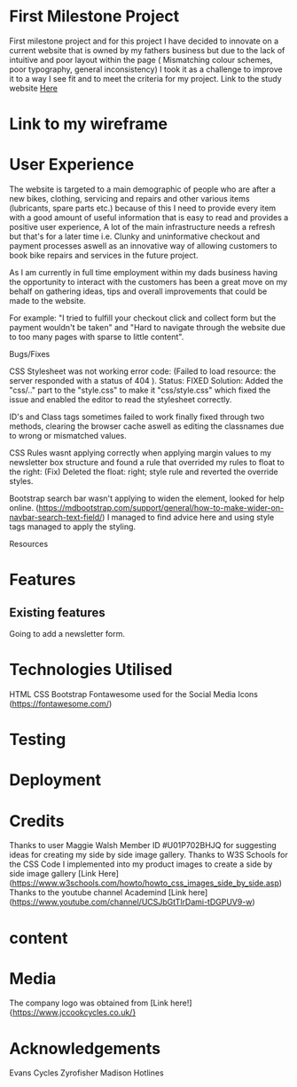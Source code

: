  # First Milestone Project

First milestone project and for this project I have decided to innovate on a current website that is owned by my fathers business
but due to the lack of intuitive and poor layout within the page ( Mismatching colour schemes, poor typography, general inconsistency) I took it as a challenge to improve
it to a way I see fit and to meet the criteria for my project. Link to the study website [Here](https://www.jccookcycles.co.uk/)

# Link to my wireframe 

# User Experience

The website is targeted to a main demographic of people who are after a new bikes, clothing, servicing and repairs and other various items (lubricants, spare parts etc.) because
of this I need to provide every item with a good amount of useful information that is easy to read and provides a positive user experience, A lot of the main infrastructure needs
a refresh but that's for a later time i.e. Clunky and uninformative checkout and payment processes aswell as an innovative way of allowing customers to book bike repairs and services in the future project.

As I am currently in full time employment within my dads business having the opportunity to interact with the customers has been a great move on my behalf on gathering ideas, tips and
overall improvements that could be made to the website. 

For example: "I tried to fulfill your checkout click and collect form but the payment wouldn't be taken"
 and "Hard to navigate through the website due to too many pages with sparse to little content".


Bugs/Fixes

CSS Stylesheet was not working error code: (Failed to load resource: the server responded with a status of 404 ). Status: FIXED Solution: Added the "css/.." part to the "style.css" to make it 
"css/style.css" which fixed the issue and enabled the editor to read the stylesheet correctly.

ID's and Class tags sometimes failed to work finally fixed through two methods, clearing the browser cache aswell as editing the classnames due to wrong or mismatched values.

CSS Rules wasnt applying correctly when applying margin values to my newsletter box structure and found a rule that overrided my rules to float to the right: (Fix) Deleted the float: right; style rule and reverted
the override styles.

Bootstrap search bar wasn't applying to widen the element, looked for help online. (https://mdbootstrap.com/support/general/how-to-make-wider-on-navbar-search-text-field/) I managed to find advice here and using style tags managed to apply the styling.


Resources



# Features
 
## Existing features 
Going to add a newsletter form.

# Technologies Utilised
HTML
CSS
Bootstrap
Fontawesome used for the Social Media Icons (https://fontawesome.com/)

# Testing



# Deployment



# Credits
Thanks to user Maggie Walsh Member ID #U01P702BHJQ for suggesting ideas for creating my side by side image gallery.
Thanks to W3S Schools for the CSS Code I implemented into my product images to create a side by side image gallery [Link Here] (https://www.w3schools.com/howto/howto_css_images_side_by_side.asp)
Thanks to the youtube channel Academind [Link here] (https://www.youtube.com/channel/UCSJbGtTlrDami-tDGPUV9-w)
# content

# Media 
The company logo was obtained from [Link here!] {https://www.jccookcycles.co.uk/}

# Acknowledgements
Evans Cycles
Zyrofisher
Madison
Hotlines

